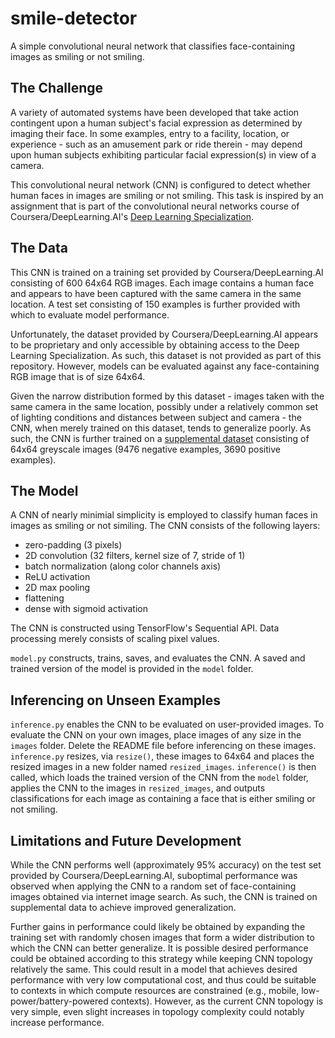 # smile-detector
A simple convolutional neural network that classifies face-containing images as smiling or not smiling.

## The Challenge
A variety of automated systems have been developed that take action contingent upon a human subject's facial expression as determined by imaging their face. In some examples, entry to a facility, location, or experience - such as an amusement park or ride therein - may depend upon human subjects exhibiting particular facial expression(s) in view of a camera. 

This convolutional neural network (CNN) is configured to detect whether human faces in images are smiling or not smiling. This task is inspired by an assignment that is part of the convolutional neural networks course of Coursera/DeepLearning.AI's [Deep Learning Specialization](https://www.coursera.org/specializations/deep-learning). 

## The Data
This CNN is trained on a training set provided by Coursera/DeepLearning.AI consisting of 600 64x64 RGB images. Each image contains a human face and appears to have been captured with the same camera in the same location. A test set consisting of 150 examples is further provided with which to evaluate model performance.

Unfortunately, the dataset provided by Coursera/DeepLearning.AI appears to be proprietary and only accessible by obtaining access to the Deep Learning Specialization. As such, this dataset is not provided as part of this repository.  However, models can be evaluated against any face-containing RGB image that is of size 64x64. 

Given the narrow distribution formed by this dataset - images taken with the same camera in the same location, possibly under a relatively common set of lighting conditions and distances between subject and camera - the CNN, when merely trained on this dataset, tends to generalize poorly. As such, the CNN is further trained on a [supplemental dataset](https://github.com/hromi/SMILEsmileD) consisting of 64x64 greyscale images (9476 negative examples, 3690 positive examples).

## The Model
A CNN of nearly minimial simplicity is employed to classify human faces in images as smiling or not similing. The CNN consists of the following layers:
- zero-padding (3 pixels) 
- 2D convolution (32 filters, kernel size of 7, stride of 1)
- batch normalization (along color channels axis)
- ReLU activation
- 2D max pooling
- flattening
- dense with sigmoid activation

The CNN is constructed using TensorFlow's Sequential API. Data processing merely consists of scaling pixel values. 

`model.py` constructs, trains, saves, and evaluates the CNN. A saved and trained version of the model is provided in the `model` folder.

## Inferencing on Unseen Examples
`inference.py` enables the CNN to be evaluated on user-provided images. To evaluate the CNN on your own images, place images of any size in the `images` folder. Delete the README file before inferencing on these images. `inference.py` resizes, via `resize()`, these images to 64x64 and places the resized images in a new folder named `resized_images`. `inference()` is then called, which loads the trained version of the CNN from the `model` folder, applies the CNN to the images in `resized_images`, and outputs classifications for each image as containing a face that is either smiling or not smiling. 

## Limitations and Future Development
While the CNN performs well (approximately 95% accuracy) on the test set provided by Coursera/DeepLearning.AI, suboptimal performance was observed when applying the CNN to a random set of face-containing images obtained via internet image search. As such, the CNN is trained on supplemental data to achieve improved generalization. 

Further gains in performance could likely be obtained by expanding the training set with randomly chosen images that form a wider distribution to which the CNN can better generalize. It is possible desired performance could be obtained according to this strategy while keeping CNN topology relatively the same. This could result in a model that achieves desired performance with very low computational cost, and thus could be suitable to contexts in which compute resources are constrained (e.g., mobile, low-power/battery-powered contexts). However, as the current CNN topology is very simple, even slight increases in topology complexity could notably increase performance. 
